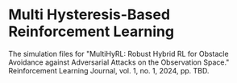 # Multi Hysteresis-Based Reinforcement Learning
The simulation files for "MultiHyRL: Robust Hybrid RL for Obstacle Avoidance against Adversarial Attacks on the Observation Space." Reinforcement Learning Journal, vol. 1, no. 1, 2024, pp. TBD.
